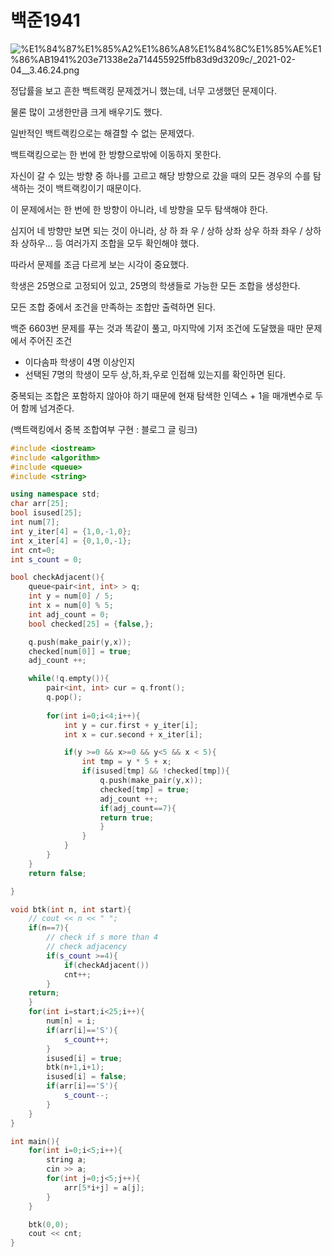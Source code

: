 # 백준1941

![%E1%84%87%E1%85%A2%E1%86%A8%E1%84%8C%E1%85%AE%E1%86%AB1941%203e71338e2a714455925ffb83d9d3209c/_2021-02-04__3.46.24.png](%E1%84%87%E1%85%A2%E1%86%A8%E1%84%8C%E1%85%AE%E1%86%AB1941%203e71338e2a714455925ffb83d9d3209c/_2021-02-04__3.46.24.png)

정답률을 보고 흔한 백트랙킹 문제겠거니 했는데, 너무 고생했던 문제이다. 

물론 많이 고생한만큼 크게 배우기도 했다. 

일반적인 백트랙킹으로는 해결할 수 없는 문제였다. 

백트랙킹으로는 한 번에 한 방향으로밖에 이동하지 못한다. 

자신이 갈 수 있는 방향 중 하나를 고르고 해당 방향으로 갔을 때의 모든 경우의 수를 탐색하는 것이 백트랙킹이기 때문이다. 

이 문제에서는 한 번에 한 방향이 아니라, 네 방향을 모두 탐색해야 한다. 

심지어 네 방향만 보면 되는 것이 아니라, 상 하 좌 우 / 상하 상좌 상우 하좌 좌우 / 상하좌 상하우... 등 여러가지 조합을 모두 확인해야 했다. 

따라서 문제를 조금 다르게 보는 시각이 중요했다. 

학생은 25명으로 고정되어 있고, 25명의 학생들로 가능한 모든 조합을 생성한다. 

모든 조합 중에서 조건을 만족하는 조합만 출력하면 된다. 

백준 6603번 문제를 푸는 것과 똑같이 풀고, 마지막에 기저 조건에 도달했을 때만 문제에서 주어진 조건 

- 이다솜파 학생이 4명 이상인지
- 선택된 7명의 학생이 모두 상,하,좌,우로 인접해 있는지를 확인하면 된다.

중복되는 조합은 포함하지 않아야 하기 때문에 현재 탐색한 인덱스 + 1을 매개변수로 두어 함께 넘겨준다. 

(백트랙킹에서 중복 조합여부 구현 : 블로그 글 링크)

```cpp
#include <iostream>
#include <algorithm>
#include <queue>
#include <string>

using namespace std;
char arr[25];
bool isused[25];
int num[7];
int y_iter[4] = {1,0,-1,0};
int x_iter[4] = {0,1,0,-1};
int cnt=0;
int s_count = 0;

bool checkAdjacent(){
    queue<pair<int, int> > q;
    int y = num[0] / 5;
    int x = num[0] % 5;
    int adj_count = 0;
    bool checked[25] = {false,};

    q.push(make_pair(y,x));
    checked[num[0]] = true;
    adj_count ++;

    while(!q.empty()){
        pair<int, int> cur = q.front();
        q.pop();
    
        for(int i=0;i<4;i++){
            int y = cur.first + y_iter[i];
            int x = cur.second + x_iter[i];

            if(y >=0 && x>=0 && y<5 && x < 5){
                int tmp = y * 5 + x;
                if(isused[tmp] && !checked[tmp]){
                    q.push(make_pair(y,x));
                    checked[tmp] = true;
                    adj_count ++;
                    if(adj_count==7){
                    return true;
                    }
                }
            }
        } 
    }
    return false;

}

void btk(int n, int start){
    // cout << n << " ";
    if(n==7){
        // check if s more than 4
        // check adjacency
        if(s_count >=4){
            if(checkAdjacent())
            cnt++;
        }
    return;
    }
    for(int i=start;i<25;i++){
        num[n] = i;
        if(arr[i]=='S'){
            s_count++;
        }
        isused[i] = true;
        btk(n+1,i+1);
        isused[i] = false;
        if(arr[i]=='S'){
            s_count--;
        } 
    }    
}

int main(){
    for(int i=0;i<5;i++){
        string a;
        cin >> a;
        for(int j=0;j<5;j++){
            arr[5*i+j] = a[j];
        }
    }

    btk(0,0);
    cout << cnt;
}
```
